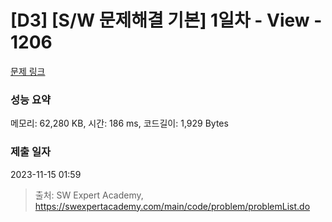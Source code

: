 # [D3] [S/W 문제해결 기본] 1일차 - View - 1206 

[문제 링크](https://swexpertacademy.com/main/code/problem/problemDetail.do?contestProbId=AV134DPqAA8CFAYh) 

### 성능 요약

메모리: 62,280 KB, 시간: 186 ms, 코드길이: 1,929 Bytes

### 제출 일자

2023-11-15 01:59



> 출처: SW Expert Academy, https://swexpertacademy.com/main/code/problem/problemList.do